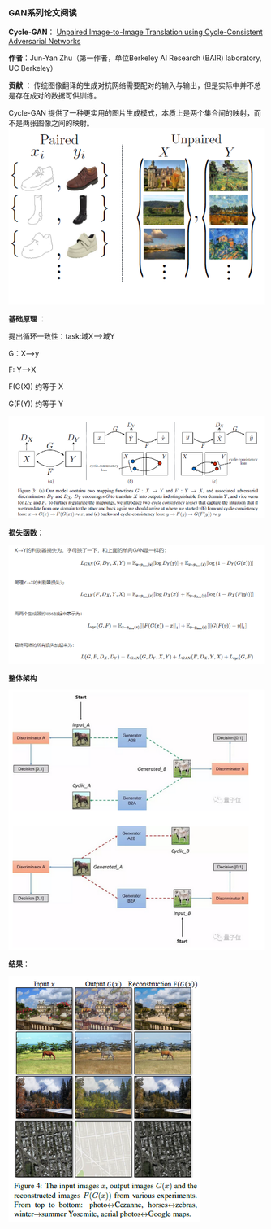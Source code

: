 ### **GAN系列论文阅读**
**Cycle-GAN**： [Unpaired Image-to-Image Translation using Cycle-Consistent Adversarial Networks](https://arxiv.org/abs/1703.10593)


**作者**：Jun-Yan Zhu（第一作者，单位Berkeley AI Research (BAIR) laboratory, UC Berkeley）

**贡献** ： 传统图像翻译的生成对抗网络需要配对的输入与输出，但是实际中并不总是存在成对的数据可供训练。

Cycle-GAN 提供了一种更实用的图片生成模式，本质上是两个集合间的映射，而不是两张图像之间的映射。
 ![cycle-GAN](./pic/1.png)



**基础原理** ：

   提出循环一致性：task:域X-->域Y
   
   G：X-->y
   
   F: Y-->X
   
   F(G(X)) 约等于 X
   
   G(F(Y)) 约等于 Y
   
   ![cycle](./pic/2.png)
   
**损失函数**：

![loss](./pic/3.png)

**整体架构**

![net](./pic/5.png)

**结果**：

![result](./pic/4.png)

   
   
   
